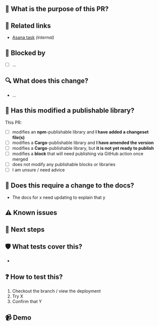 ## 🌟 What is the purpose of this PR?

<!-- Explain, at a high level, what this does and why. -->
<!-- Use the 'What does this change?' section to list more specific implementation details. -->

## 🔗 Related links

<!-- Add links to any context it is worth capturing (e.g. Issues, Discussions, Discord, Asana) -->
<!-- Mark any links which are not publicly accessible as _(internal)_ -->
<!-- Don't rely on links to explain the PR, especially internal ones: use the sections above -->

- [Asana task](link) _(internal)_

## 🚫 Blocked by

<!-- If the pull request is blocked by anything, list the blockers here. -->
<!-- If applicable, link to them. -->

- [ ] ...

## 🔍 What does this change?

<!-- Use a bullet list to explain your changes in more detail, if it would be helpful. -->
<!-- If applicable, link to the specific commit.-->

- ...

## 🚀 Has this modified a publishable library?

<!-- AT LEAST ONE box must be checked. Do not delete this section! see libs/README.md for info on publishing -->

This PR:

- [ ] modifies an **npm**-publishable library and **I have added a changeset file(s)**
- [ ] modifies a **Cargo**-publishable library and **I have amended the version**
- [ ] modifies a **Cargo**-publishable library, but **it is not yet ready to publish**
- [ ] modifies a **block** that will need publishing via GitHub action once merged
- [ ] does not modify any publishable blocks or libraries
- [ ] I am unsure / need advice

## 📜 Does this require a change to the docs?

<!-- If this adds a user facing feature or modifies how an existing feature is used, it likely needs a docs change. -->

- The docs for x need updating to explain that y

## ⚠️ Known issues

<!-- Are there known issues / intentionally omitted functionality? Flag them here to save reviewers doing so -->

## 🐾 Next steps

<!-- Are there are planned/suggested follow-ups which are related but won't be done in this PR? -->

## 🛡 What tests cover this?

<!-- What automated tests cover this? Existing ones? New ones? None? -->

-

## ❓ How to test this?

<!-- Tell reviewers how they can test the functionality -->

1.  Checkout the branch / view the deployment
1.  Try X
1.  Confirm that Y

## 📹 Demo

<!-- Add a screenshot or video showcasing your work -->
